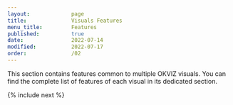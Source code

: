 ```yaml
---
layout:             page
title:              Visuals Features
menu_title:         Features
published:          true
date:               2022-07-14
modified:           2022-07-17
order:              /02
---
```


This section contains features common to multiple OKVIZ visuals. You can find the complete list of features of each visual in its dedicated section. 

{% include next %}